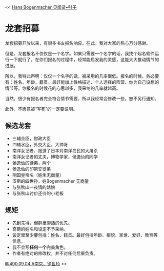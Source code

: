 << [Hans Bogenmacher 见闻录•引子](引子.md)

# 龙套招募

龙套招募开放以来，有很多书友报名响应。在此，我对大家的热心万分感谢。

但是，龙套报名不仅仅是一个名字。如果只需要一个名字的话，我找个起名软件运行一下就行了。在你们报名的过程中，经常能启发我的灵感，这能大大推动情节的进展。

所以，我特此声明：仅仅一个名字的话，被采用的几率很低。报名的时候，务必要有：姓名、年龄、籍贯。最好能加上性格描述、个人选择的阵营、你为自己设想的情节等。你报名的时候花的心思越多，我采纳的几率就越高。

当然，很少有报名者完全符合情节需要，所以我经常会修改一些，恕不另行通知。

此外，不愿意被“写死”的一定要说明。

## 候选龙套
* 三辅金臣，财政大臣
* 四辅水臣，外交大臣，大帅哥
* 南洋女记者，报道了日本对南洋岛民的大屠杀
* 南洋女记者的丈夫，博物学家，侯逸仙的同学
* 侯逸仙的徒弟，两个
* 侯逸仙的印第安徒弟
* 明国皇帝名（姓朱无商量）
* 汉斯的四世孙，姓Bogenmacher 无商量
* 与张秋山一夜情的姑娘
* 与张秋山讨价还价的小老板

## 规矩
* 先到先得，但群里聊熟的优先。
* 奇葩的姓名和设定不予采纳。
* 设定里至少要包括：姓名、籍贯。最好包括年龄、相貌、家世、爱好、教育等信息。
* 我不会写**任何一个**完美角色。
* 作者有绝对的修改权，并不对任何后果负责。

[明400.09.04.A南京，徐世桢](明400.09.04.A南京，徐世桢.md) >>